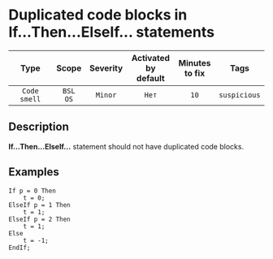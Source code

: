 # Duplicated code blocks in If...Then...ElseIf... statements

| Type | Scope | Severity | Activated<br/>by default | Minutes<br/>to fix | Tags |
| :-: | :-: | :-: | :-: | :-: | :-: |
| `Code smell` | `BSL`<br/>`OS` | `Minor` | `Нет` | `10` | `suspicious` |


## <TODO PARAMS>

## Description

**If...Then...ElseIf...** statement should not have duplicated code blocks.

## Examples

```bsl
If p = 0 Then
    t = 0;
ElseIf p = 1 Then
    t = 1;
ElseIf p = 2 Then
    t = 1;
Else
    t = -1;
EndIf;
```
